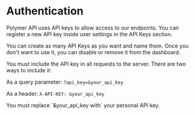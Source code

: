 # Authentication

Polymer API uses API keys to allow access to our endpoints. You can register a new API key inside user settings in the API Keys section.

You can create as many API Keys as you want and name them. Once you don't want to use it, you can disable or remove it from the dashboard.

You must include the API key in all requests to the server. There are two ways to include it:

As a query parameter: `?api_key=&your_api_key`

As a header: `X-API-KEY: &your_api_key`

<aside class="success">You must replace `&your_api_key with` your personal API key.</aside>